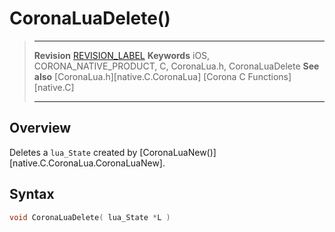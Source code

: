 # CoronaLuaDelete()

> --------------------- ------------------------------------------------------------------------------------------
> __Revision__			[REVISION_LABEL](REVISION_URL)
> __Keywords__			iOS, CORONA_NATIVE_PRODUCT, C, CoronaLua.h, CoronaLuaDelete
> __See also__			[CoronaLua.h][native.C.CoronaLua]
>						[Corona C Functions][native.C]
> --------------------- ------------------------------------------------------------------------------------------


## Overview

Deletes a `lua_State` created by [CoronaLuaNew()][native.C.CoronaLua.CoronaLuaNew].


## Syntax

``````c
void CoronaLuaDelete( lua_State *L )
``````

